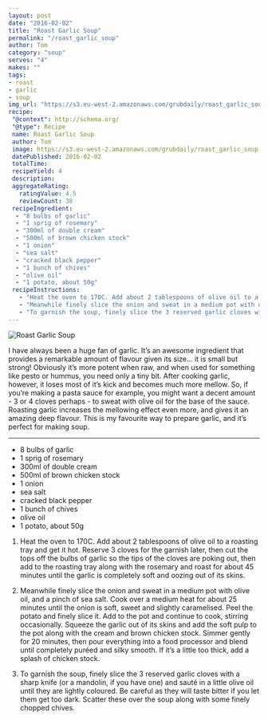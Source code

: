 ```yaml
---
layout: post
date: "2016-02-02"
title: "Roast Garlic Soup"
permalink: "/roast_garlic_soup"
author: Tom
category: "soup"
serves: "4"
makes: ""
tags:
- roast
- garlic
- soup
img_url: "https://s3.eu-west-2.amazonaws.com/grubdaily/roast_garlic_soup.jpg"
recipe:
 "@context": http://schema.org/
 "@type": Recipe
 name: Roast Garlic Soup
 author: Tom
 image: https://s3.eu-west-2.amazonaws.com/grubdaily/roast_garlic_soup.jpg
 datePublished: 2016-02-02
 totalTime:
 recipeYield: 4
 description:
 aggregateRating:
   ratingValue: 4.5
   reviewCount: 38
 recipeIngredient:
  - "8 bulbs of garlic"
  - "1 sprig of rosemary"
  - "300ml of double cream"
  - "500ml of brown chicken stock"
  - "1 onion"
  - "sea salt"
  - "cracked black pepper"
  - "1 bunch of chives"
  - "olive oil"
  - "1 potato, about 50g"
 recipeInstructions:
   - "Heat the oven to 170C. Add about 2 tablespoons of olive oil to a roasting tray and get it hot. Reserve 3 cloves for the garnish later, then cut the tops off the bulbs of garlic so the tips of the cloves are poking out, then add to the roasting tray along with the rosemary and roast for about 45 minutes until the garlic is completely soft and oozing out of its skins."
   - "Meanwhile finely slice the onion and sweat in a medium pot with olive oil, and a pinch of sea salt. Cook over a medium heat for about 25 minutes until the onion is soft, sweet and slightly caramelised. Peel the potato and finely slice it. Add to the pot and continue to cook, stirring occasionally. Squeeze the garlic out of its skins and add the soft pulp to the pot along with the cream and brown chicken stock. Simmer gently for 20 minutes, then pour everything into a food processor and blend until completely puréed and silky smooth. If it’s a little too thick, add a splash of chicken stock."
   - "To garnish the soup, finely slice the 3 reserved garlic cloves with a sharp knife (or a mandolin, if you have one) and sauté in a little olive oil until they are lightly coloured. Be careful as they will taste bitter if you let them get too dark. Scatter these over the soup along with some finely chopped chives."
---
```

<img src="https://s3.eu-west-2.amazonaws.com/grubdaily/roast_garlic_soup.jpg" alt="Roast Garlic Soup" />

I have always been a huge fan of garlic. It’s an awesome ingredient that provides a remarkable amount of flavour given its size… it is small but strong! Obviously it’s more potent when raw, and when used for something like pesto or hummus, you need only a tiny bit. After cooking garlic, however, it loses most of it’s kick and becomes much more mellow. So, if you’re making a pasta sauce for example, you might want a decent amount - 3 or 4 cloves perhaps - to sweat with olive oil for the base of the sauce. Roasting garlic increases the mellowing effect even more, and gives it an amazing deep flavour. This is my favourite way to prepare garlic, and it’s perfect for making soup.

---
* 8 bulbs of garlic
* 1 sprig of rosemary
* 300ml of double cream
* 500ml of brown chicken stock
* 1 onion
* sea salt
* cracked black pepper
* 1 bunch of chives
* olive oil
* 1 potato, about 50g

1. Heat the oven to 170C. Add about 2 tablespoons of olive oil to a roasting tray and get it hot. Reserve 3 cloves for the garnish later, then cut the tops off the bulbs of garlic so the tips of the cloves are poking out, then add to the roasting tray along with the rosemary and roast for about 45 minutes until the garlic is completely soft and oozing out of its skins.

2. Meanwhile finely slice the onion and sweat in a medium pot with olive oil, and a pinch of sea salt. Cook over a medium heat for about 25 minutes until the onion is soft, sweet and slightly caramelised. Peel the potato and finely slice it. Add to the pot and continue to cook, stirring occasionally. Squeeze the garlic out of its skins and add the soft pulp to the pot along with the cream and brown chicken stock. Simmer gently for 20 minutes, then pour everything into a food processor and blend until completely puréed and silky smooth. If it’s a little too thick, add a splash of chicken stock.

3. To garnish the soup, finely slice the 3 reserved garlic cloves with a sharp knife (or a mandolin, if you have one) and sauté in a little olive oil until they are lightly coloured. Be careful as they will taste bitter if you let them get too dark. Scatter these over the soup along with some finely chopped chives.

